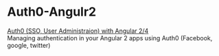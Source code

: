 # Auth0-Angulr2
[Auth0 (SSO, User Administraion) with Angular 2/4](https://auth0.com/docs/quickstart/spa/angular2)
<br>
Managing authentication in your Angular 2 apps using Auth0 (Facebook, google, twitter)

